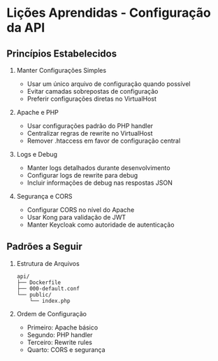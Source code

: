 # Lições Aprendidas - Configuração da API

## Princípios Estabelecidos

1. Manter Configurações Simples
   - Usar um único arquivo de configuração quando possível
   - Evitar camadas sobrepostas de configuração
   - Preferir configurações diretas no VirtualHost

2. Apache e PHP
   - Usar configurações padrão do PHP handler
   - Centralizar regras de rewrite no VirtualHost
   - Remover .htaccess em favor de configuração central

3. Logs e Debug
   - Manter logs detalhados durante desenvolvimento
   - Configurar logs de rewrite para debug
   - Incluir informações de debug nas respostas JSON

4. Segurança e CORS
   - Configurar CORS no nível do Apache
   - Usar Kong para validação de JWT
   - Manter Keycloak como autoridade de autenticação

## Padrões a Seguir

1. Estrutura de Arquivos
   ```
   api/
   ├── Dockerfile
   ├── 000-default.conf
   └── public/
       └── index.php
   ```

2. Ordem de Configuração
   - Primeiro: Apache básico
   - Segundo: PHP handler
   - Terceiro: Rewrite rules
   - Quarto: CORS e segurança
